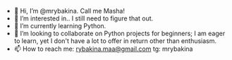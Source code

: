 - 👋 Hi, I’m @mrybakina. Call me Masha!
- 👀 I’m interested in.. I still need to figure that out.
- 🌱 I’m currently learning Python.
- 💞️ I’m looking to collaborate on Python projects for beginners; I am eager to learn, yet I don't have a lot to offer in return other than enthusiasm.
- 📫 How to reach me:
     rybakina.maa@gmail.com
     tg: mrybakina

<!---
mrybakina/mrybakina is a ✨ special ✨ repository because its `README.md` (this file) appears on your GitHub profile.
You can click the Preview link to take a look at your changes.
--->
